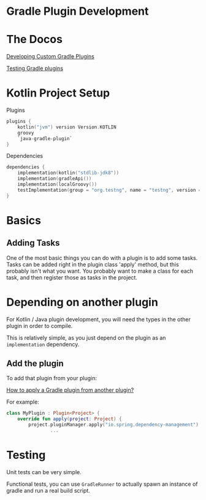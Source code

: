 # Gradle Plugin Development

# The Docos

[Developing Custom Gradle Plugins](https://docs.gradle.org/current/userguide/custom_plugins.html)

[Testing Gradle plugins](https://guides.gradle.org/testing-gradle-plugins/)

# Kotlin Project Setup

Plugins

```kotlin
plugins {
    kotlin("jvm") version Version.KOTLIN
    groovy
    `java-gradle-plugin`
}
```

Dependencies

```kotlin
dependencies {
    implementation(kotlin("stdlib-jdk8"))
    implementation(gradleApi())
    implementation(localGroovy())
    testImplementation(group = "org.testng", name = "testng", version = "6.8.21")
}
```

# Basics

## Adding Tasks

One of the most basic things you can do with a plugin is to add some tasks.  Tasks can be added right in the plugin class 'apply' method, but this probably isn't what you want.  You probably want to make a class for each task, and then register those as tasks in the project.

# Depending on another plugin

For Kotlin / Java plugin development, you will need the types in the other plugin in order to compile.

This is relatively simple, as you just depend on the plugin as an `implementation` dependency.

## Add the plugin

To add that plugin from your plugin:

[How to apply a Gradle plugin from another plugin?](https://stackoverflow.com/questions/27318144/how-to-apply-a-gradle-plugin-from-another-plugin)

For example:

```kotlin
class MyPlugin : Plugin<Project> {
    override fun apply(project: Project) {
        project.pluginManager.apply("io.spring.dependency-management")
				...
```

# Testing

Unit tests can be very simple.

Functional tests, you can use `GradleRunner` to actually spawn an instance of gradle and run a real build script.